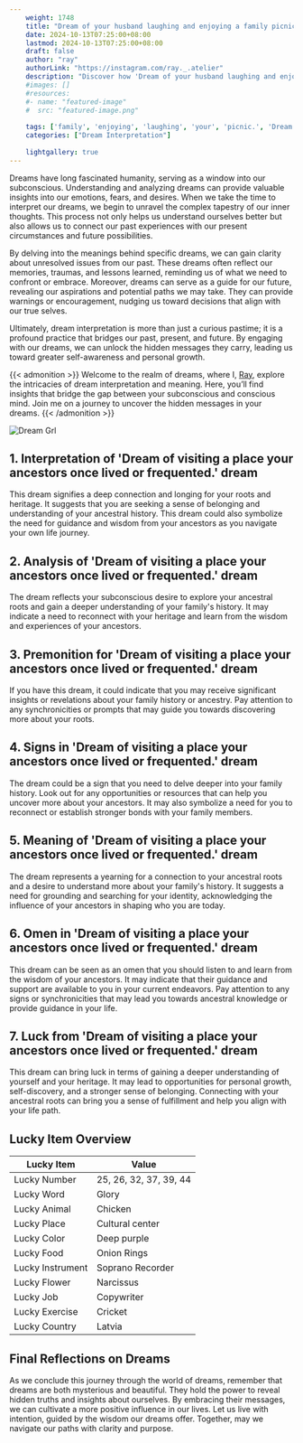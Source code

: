 ```yaml
---
    weight: 1748
    title: "Dream of your husband laughing and enjoying a family picnic."  # Assuming 'title' column exists
    date: 2024-10-13T07:25:00+08:00
    lastmod: 2024-10-13T07:25:00+08:00
    draft: false
    author: "ray"
    authorLink: "https://instagram.com/ray._.atelier"
    description: "Discover how 'Dream of your husband laughing and enjoying a family picnic.' can interpret your future and uncover its significant meanings in your life."
    #images: []
    #resources:
    #- name: "featured-image"
    #  src: "featured-image.png"
    
    tags: ['family', 'enjoying', 'laughing', 'your', 'picnic.', 'Dream', 'husband', 'a', 'and', 'of']
    categories: ["Dream Interpretation"]
    
    lightgallery: true
---
```

    
Dreams have long fascinated humanity, serving as a window into our subconscious. Understanding and analyzing dreams can provide valuable insights into our emotions, fears, and desires. When we take the time to interpret our dreams, we begin to unravel the complex tapestry of our inner thoughts. This process not only helps us understand ourselves better but also allows us to connect our past experiences with our present circumstances and future possibilities.

By delving into the meanings behind specific dreams, we can gain clarity about unresolved issues from our past. These dreams often reflect our memories, traumas, and lessons learned, reminding us of what we need to confront or embrace. Moreover, dreams can serve as a guide for our future, revealing our aspirations and potential paths we may take. They can provide warnings or encouragement, nudging us toward decisions that align with our true selves.

Ultimately, dream interpretation is more than just a curious pastime; it is a profound practice that bridges our past, present, and future. By engaging with our dreams, we can unlock the hidden messages they carry, leading us toward greater self-awareness and personal growth.

{{< admonition >}}
Welcome to the realm of dreams, where I, [Ray](https://instagram.com/ray._.atelier), explore the intricacies of dream interpretation and meaning. Here, you’ll find insights that bridge the gap between your subconscious and conscious mind. Join me on a journey to uncover the hidden messages in your dreams.
{{< /admonition >}}

![Dream Grl](https://cdn.pixabay.com/photo/2017/11/02/03/35/gothic-2910057_1280.jpg "Dream Grl")

## 1. Interpretation of 'Dream of visiting a place your ancestors once lived or frequented.' dream
 This dream signifies a deep connection and longing for your roots and heritage. It suggests that you are seeking a sense of belonging and understanding of your ancestral history. This dream could also symbolize the need for guidance and wisdom from your ancestors as you navigate your own life journey.

## 2. Analysis of 'Dream of visiting a place your ancestors once lived or frequented.' dream
 The dream reflects your subconscious desire to explore your ancestral roots and gain a deeper understanding of your family's history. It may indicate a need to reconnect with your heritage and learn from the wisdom and experiences of your ancestors.

## 3. Premonition for 'Dream of visiting a place your ancestors once lived or frequented.' dream
 If you have this dream, it could indicate that you may receive significant insights or revelations about your family history or ancestry. Pay attention to any synchronicities or prompts that may guide you towards discovering more about your roots.

## 4. Signs in 'Dream of visiting a place your ancestors once lived or frequented.' dream
 The dream could be a sign that you need to delve deeper into your family history. Look out for any opportunities or resources that can help you uncover more about your ancestors. It may also symbolize a need for you to reconnect or establish stronger bonds with your family members.

## 5. Meaning of 'Dream of visiting a place your ancestors once lived or frequented.' dream
 The dream represents a yearning for a connection to your ancestral roots and a desire to understand more about your family's history. It suggests a need for grounding and searching for your identity, acknowledging the influence of your ancestors in shaping who you are today.

## 6. Omen in 'Dream of visiting a place your ancestors once lived or frequented.' dream
 This dream can be seen as an omen that you should listen to and learn from the wisdom of your ancestors. It may indicate that their guidance and support are available to you in your current endeavors. Pay attention to any signs or synchronicities that may lead you towards ancestral knowledge or provide guidance in your life.

## 7. Luck from 'Dream of visiting a place your ancestors once lived or frequented.' dream
 This dream can bring luck in terms of gaining a deeper understanding of yourself and your heritage. It may lead to opportunities for personal growth, self-discovery, and a stronger sense of belonging. Connecting with your ancestral roots can bring you a sense of fulfillment and help you align with your life path.

## Lucky Item Overview
| Lucky Item          | Value              |
|---------------|--------------------|
| Lucky Number        | 25, 26, 32, 37, 39, 44  |
| Lucky Word          | Glory |
| Lucky Animal        | Chicken |
| Lucky Place         | Cultural center     |
| Lucky Color         | Deep purple     |
| Lucky Food          | Onion Rings      |
| Lucky Instrument    | Soprano Recorder |
| Lucky Flower        | Narcissus    |
| Lucky Job           | Copywriter       |
| Lucky Exercise      | Cricket  |
| Lucky Country       | Latvia    |


##  Final Reflections on Dreams

As we conclude this journey through the world of dreams, remember that dreams are both mysterious and beautiful. They hold the power to reveal hidden truths and insights about ourselves. By embracing their messages, we can cultivate a more positive influence in our lives. Let us live with intention, guided by the wisdom our dreams offer. Together, may we navigate our paths with clarity and purpose.
